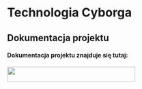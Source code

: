 # Technologia Cyborga

## Dokumentacja projektu

#### Dokumentacja projektu znajduje się tutaj:

<a href="https://docusaurus.wiktormalyska.ovh/docs/category/technologia-cyborga" target="_blank">
  <img src="https://img.shields.io/badge/Dokumentacja-kliknij%20tutaj-yellow?style=for-the-badge" width="300" height="35">
</a>